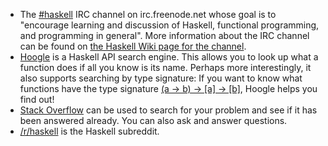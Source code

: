 * The [#haskell](http://webchat.freenode.net/?channels=haskell) IRC channel on irc.freenode.net whose goal is to "encourage learning and discussion of Haskell, functional programming, and programming in general". More information about the IRC channel can be found on [the Haskell Wiki page for the channel](https://wiki.haskell.org/IRC_channel).
* [Hoogle](https://www.haskell.org/hoogle/) is a Haskell API search engine. This allows you to look up what a function does if all you know is its name. Perhaps more interestingly, it also supports searching by type signature: If you want to know what functions have the type signature [(a -> b) -> [a] -> [b]](https://www.haskell.org/hoogle/?hoogle=%28a+-%3E+b%29+-%3E+[a]+-%3E+[b]), Hoogle helps you find out!
* [Stack Overflow](http://stackoverflow.com/questions/tagged/haskell) can be used to search for your problem and see if it has been answered already. You can also ask and answer questions.
* [/r/haskell](https://www.reddit.com/r/haskell) is the Haskell subreddit.

